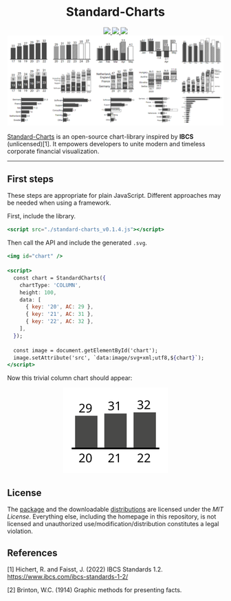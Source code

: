 <h1 align="center"> Standard-Charts </h1>

<div align="center">
<a href="https://github.com/ruqzuq/standard-charts/tree/main/dist">
<img src="https://img.shields.io/badge/download-standard--charts-%23009933?style=flat-square">
</a>

<a href="https://github.com/ruqzuq/standard-charts/tree/main/dist">
<img src="https://img.shields.io/github/size/ruqzuq/standard-charts/dist/standard-charts_v0.1.4.js?style=flat-square">
</a>

<a href="https://ruqzuq.com/standard-charts">
<img src="https://img.shields.io/badge/see-templates-%230022aa?style=flat-square">
</a>
</div>

<a href="https://ruqzuq.com/standard-charts" align="center">
<img src="./homepage/documentation/banner.png">
</a>

[Standard-Charts](https://ruqzuq.com/standard-charts) is an open-source chart-library inspired by **IBCS** (unlicensed)[1]. It empowers developers to unite modern and timeless corporate financial visualization.

---

## First steps

These steps are appropriate for plain JavaScript. Different approaches may be needed when using a framework.

First, include the library.

```jsx
<script src="./standard-charts_v0.1.4.js"></script>
```

Then call the API and include the generated `.svg`.

```jsx
<img id="chart" />

<script>
  const chart = StandardCharts({
    chartType: 'COLUMN',
    height: 100,
    data: [
      { key: '20', AC: 29 },
      { key: '21', AC: 31 },
      { key: '22', AC: 32 },
    ],
  });

  const image = document.getElementById('chart');
  image.setAttribute('src', `data:image/svg+xml;utf8,${chart}`);
</script>
```

Now this trivial column chart should appear:

<div align="center">
<img src="./homepage/documentation/trivialExample.svg" style="background-color:white;">
</div>

## License

The [package](https://github.com/ruqzuq/standard-charts/tree/main/package) and the downloadable [distributions](https://github.com/ruqzuq/standard-charts/tree/main/dist) are licensed under the _MIT License_. Everything else, including the homepage in this repository, is not licensed and unauthorized use/modification/distribution constitutes a legal violation.

## References

[1] Hichert, R. and Faisst, J. (2022) IBCS Standards 1.2. https://www.ibcs.com/ibcs-standards-1-2/

[2] Brinton, W.C. (1914) Graphic methods for presenting facts.

